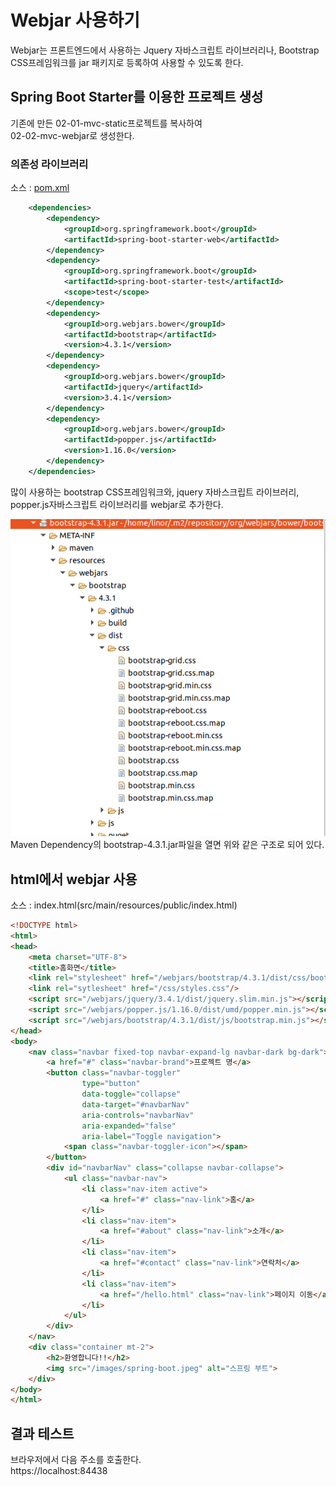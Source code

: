# Webjar 사용하기
Webjar는 프론트엔드에서 사용하는 Jquery 자바스크립트 라이브러리나, Bootstrap CSS프레임워크를 jar 패키지로 등록하여 사용할 수 있도록 한다.

## Spring Boot Starter를 이용한 프로젝트 생성
기존에 만든 02-01-mvc-static프로젝트를 복사하여  
02-02-mvc-webjar로 생성한다.

### 의존성 라이브러리
소스 : [pom.xml](pom.xml)
```xml
	<dependencies>
		<dependency>
			<groupId>org.springframework.boot</groupId>
			<artifactId>spring-boot-starter-web</artifactId>
		</dependency>
		<dependency>
			<groupId>org.springframework.boot</groupId>
			<artifactId>spring-boot-starter-test</artifactId>
			<scope>test</scope>
		</dependency>
		<dependency>
			<groupId>org.webjars.bower</groupId>
			<artifactId>bootstrap</artifactId>
			<version>4.3.1</version>
		</dependency>
		<dependency>
			<groupId>org.webjars.bower</groupId>
			<artifactId>jquery</artifactId>
			<version>3.4.1</version>
		</dependency>
		<dependency>
			<groupId>org.webjars.bower</groupId>
			<artifactId>popper.js</artifactId>
			<version>1.16.0</version>
		</dependency>
	</dependencies>
```
많이 사용하는 bootstrap CSS프레임워크와, jquery 자바스크립트 라이브러리, popper.js자바스크립트 라이브러리를 webjar로 추가한다.

![부트스트랩 이미지](images/bootstrap.png)  
Maven Dependency의 bootstrap-4.3.1.jar파일을 열면 위와 같은 구조로 되어 있다.

## html에서 webjar 사용
소스 : index.html(src/main/resources/public/index.html)
```html
<!DOCTYPE html>
<html>
<head>
	<meta charset="UTF-8">
	<title>홈화면</title>
	<link rel="stylesheet" href="/webjars/bootstrap/4.3.1/dist/css/bootstrap.css"/>
	<link rel="sytlesheet" href="/css/styles.css"/>	
	<script src="/webjars/jquery/3.4.1/dist/jquery.slim.min.js"></script>
	<script src="/webjars/popper.js/1.16.0/dist/umd/popper.min.js"></script>
	<script src="/webjars/bootstrap/4.3.1/dist/js/bootstrap.min.js"></script>
</head>
<body>
	<nav class="navbar fixed-top navbar-expand-lg navbar-dark bg-dark">
		<a href="#" class="navbar-brand">프로젝트 명</a>
		<button class="navbar-toggler" 
				type="button" 
				data-toggle="collapse" 
				data-target="#navbarNav" 
				aria-controls="navbarNav" 
				aria-expanded="false" 
				aria-label="Toggle navigation">
    		<span class="navbar-toggler-icon"></span>
  		</button>
		<div id="navbarNav" class="collapse navbar-collapse">
			<ul class="navbar-nav">
				<li class="nav-item active">
					<a href="#" class="nav-link">홈</a>
				</li>
				<li class="nav-item">
					<a href="#about" class="nav-link">소개</a>
				</li>
				<li class="nav-item">
					<a href="#contact" class="nav-link">연락처</a>
				</li>
				<li class="nav-item">
					<a href="/hello.html" class="nav-link">페이지 이동</a>
				</li>
			</ul>
		</div>
	</nav>
	<div class="container mt-2">
		<h2>환영합니다!!</h2>
		<img src="/images/spring-boot.jpeg" alt="스프링 부트">
	</div>
</body>
</html>
```

## 결과 테스트
브라우저에서 다음 주소를 호출한다.  
https://localhost:84438
 